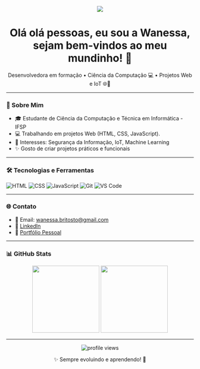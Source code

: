 <p align="center">
  <img src="https://capsule-render.vercel.app/api?type=waving&color=ffb6c1,dda0dd,87cefa&height=200&section=header&text=Dev%20em%20formação!%20Sou%20a%20Wanessa,%20seja%20bem-vindo(a)%20%F0%9F%92%9C&fontColor=ffffff&fontSize=28&fontAlignY=35"/>
</p>



<h1 align="center">Olá olá pessoas, eu sou a Wanessa, sejam bem-vindos ao meu mundinho! 🚀</h1>

<p align="center">
Desenvolvedora em formação • Ciência da Computação 💻 • Projetos Web e IoT 🌐📱
</p>

---

### 🚀 Sobre Mim
- 🎓 Estudante de Ciência da Computação e Técnica em Informática - IFSP
- 💻 Trabalhando em projetos Web (HTML, CSS, JavaScript).
- 🔐 Interesses: Segurança da Informação, IoT, Machine Learning
- ✨ Gosto de criar projetos práticos e funcionais

---

### 🛠️ Tecnologias e Ferramentas
![HTML](https://img.shields.io/badge/HTML5-E34F26?style=flat-square&logo=html5&logoColor=white)
![CSS](https://img.shields.io/badge/CSS3-1572B6?style=flat-square&logo=css3&logoColor=white)
![JavaScript](https://img.shields.io/badge/JavaScript-F7DF1E?style=flat-square&logo=javascript&logoColor=black)
![Git](https://img.shields.io/badge/Git-F05032?style=flat-square&logo=git&logoColor=white)
![VS Code](https://img.shields.io/badge/VS_Code-007ACC?style=flat-square&logo=visual-studio-code&logoColor=white)

---

### 🌐 Contato
- 📧 Email: wanessa.britosto@gmail.com
- 💼 [LinkedIn](https://www.linkedin.com/in/wanessa-santos-1047992ba)
- 📌 [Portfólio Pessoal](https://wani-brito.github.io/site-cartorio/)

---

### 📊 GitHub Stats

<p align="center">
  <img height="180em" src="https://github-readme-stats.vercel.app/api?username=Wani-Brito&show_icons=true&theme=tokyonight&hide_border=true"/>
  <img height="180em" src="https://github-readme-stats.vercel.app/api/top-langs/?username=Wani-Brito&layout=compact&theme=tokyonight&hide_border=true"/>
</p>

---

<p align="center">
  <img src="https://komarev.com/ghpvc/?username=Wani-Brito&color=blue" alt="profile views"/>
</p>

<p align="center">✨ Sempre evoluindo e aprendendo! 🚀</p>
